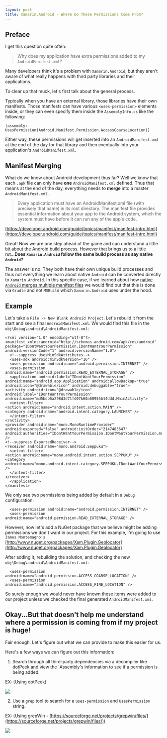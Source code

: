 ```yaml
---
layout: post
title: Xamarin.Android - Where Do These Permissions Come From?
---
```


## Preface

I get this question quite often:

> Why does my application have extra permissions added to my `AndroidManifest.xml`?

Many developers think it's a problem with `Xamarin.Android`, but they aren't aware of what really happens with third party libraries and their applications.

To clear up that muck, let's first talk about the general process.

Typically when you have an external library, those libraries have their own manifests. Those manifests can have various `<uses-permission>` elements inside, or they can even specify them inside the `AssemblyInfo.cs` like the following:

    [assembly: UsesPermission(Android.Manifest.Permission.AccessCoarseLocation)]

Either way, these permissions will get inserted into an `AndroidManifest.xml` at the end of the day for that library and then eventually into your application's `AndroidManifest.xml`.

## Manifest Merging

What do we know about Android development thus far? Well we know that each `.apk` file can only have **one** `AndroidManifest.xml` defined. Thus that means at the end of the day, everything needs to **merge** into a master `AndroidManifest.xml`.

> Every application must have an AndroidManifest.xml file (with precisely that name) in its root directory. The manifest file provides essential information about your app to the Android system, which the system must have before it can run any of the app's code.

[https://developer.android.com/guide/topics/manifest/manifest-intro.html](https://developer.android.com/guide/topics/manifest/manifest-intro.html)

Great! Now we are one step ahead of the game and can understand a little bit about the Android build process. However that brings us to a little rut...**Does `Xamarin.Android` follow the same build process as say native `Android`?**

The answer is no. They both have their own unique build processes and thus not everything we learn about native `Android` can be converted directly to `Xamarin.Android`. In this specific case, if we learned about how [native `Android` merges multiple manifest files](https://developer.android.com/studio/build/manifest-merge.html) we would find out that this is done via `Gradle` and not `MSBuild` which `Xamarin.Android` uses under the hood.

## Example

Let's take a `File -> New Blank Android Project`. Let's rebuild it from the start and see a final `AndroidManifest.xml`. We would find this file in the `obj\Debug\android\AndroidManifest.xml`:

    <?xml version="1.0" encoding="utf-8"?>
    <manifest xmlns:android="http://schemas.android.com/apk/res/android" package="IDontWantYourPermission.IDontWantYourPermission" android:versionCode="1" android:versionName="1.0">
      <!--suppress UsesMinSdkAttributes-->
      <uses-sdk android:minSdkVersion="16" />
      <uses-permission android:name="android.permission.INTERNET" />
      <uses-permission android:name="android.permission.READ_EXTERNAL_STORAGE" />
      <application android:label="IDontWantYourPermission" android:name="android.app.Application" android:allowBackup="true" android:icon="@drawable/icon" android:debuggable="true">
    <activity android:icon="@drawable/icon" android:label="IDontWantYourPermission" android:name="md5bdb5a298d3d71fd07b60a60955b14ddd.MainActivity">
      <intent-filter>
    <action android:name="android.intent.action.MAIN" />
    <category android:name="android.intent.category.LAUNCHER" />
      </intent-filter>
    </activity>
    <provider android:name="mono.MonoRuntimeProvider" android:exported="false" android:initOrder="2147483647" android:authorities="IDontWantYourPermission.IDontWantYourPermission.mono.MonoRuntimeProvider.__mono_init__" />
    <!--suppress ExportedReceiver-->
    <receiver android:name="mono.android.Seppuku">
      <intent-filter>
    <action android:name="mono.android.intent.action.SEPPUKU" />
    <category android:name="mono.android.intent.category.SEPPUKU.IDontWantYourPermission.IDontWantYourPermission" />
      </intent-filter>
    </receiver>
      </application>
    </manifest>

We only see two permissions being added by default in a `Debug` configuration:

      <uses-permission android:name="android.permission.INTERNET" />
      <uses-permission android:name="android.permission.READ_EXTERNAL_STORAGE" />

However, now let's add a NuGet package that we believe might be adding permissions we don't want in our project. For this example, I'm going to use `James Montemagno's` [http://www.nuget.org/packages/Xam.Plugin.Geolocator](http://www.nuget.org/packages/Xam.Plugin.Geolocator)

After adding it, rebuilding the solution, and checking the new `obj\Debug\android\AndroidManifest.xml`:

      <uses-permission android:name="android.permission.ACCESS_COARSE_LOCATION" />
      <uses-permission android:name="android.permission.ACCESS_FINE_LOCATION" />

So surely enough we would never have known these items were added to our project unless we checked the final generated `AndroidManifest.xml`.

## Okay...But that doesn't help me understand where a permission is coming from if my project is huge!

Fair enough. Let's figure out what we can provide to make this easier for us.

Here's a few ways we can figure out this information:

1) Search through all third-party dependencies via a decompiler like dotPeek and view the `Assembly's information to see if a permission is being added.

EX: (Using dotPeek)

![](http://content.screencast.com/users/JDouglas2529/folders/Snagit/media/cc36c438-038a-4efb-938c-7fbd14cd30f5/12.05.2016-13.49.png)

2) Use a `grep` tool to search for a `uses-permission` and `UsesPermission` string.

EX: (Using grepWin - [https://sourceforge.net/projects/grepwin/files/](https://sourceforge.net/projects/grepwin/files/))

![](http://content.screencast.com/users/JDouglas2529/folders/Snagit/media/a2d541f4-85e1-451f-838b-f9999014190c/12.05.2016-13.46.png)





